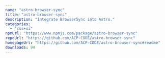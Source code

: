 ```yaml
---
name: "astro-browser-sync"
title: "astro-browser-sync"
description: "Integrate BrowserSync into Astro."
categories:
  - "css+ui"
npmUrl: "https://www.npmjs.com/package/astro-browser-sync"
repoUrl: "https://github.com/ACP-CODE/astro-browser-sync"
homepageUrl: "https://github.com/ACP-CODE/astro-browser-sync#readme"
downloads: 94
---
```

